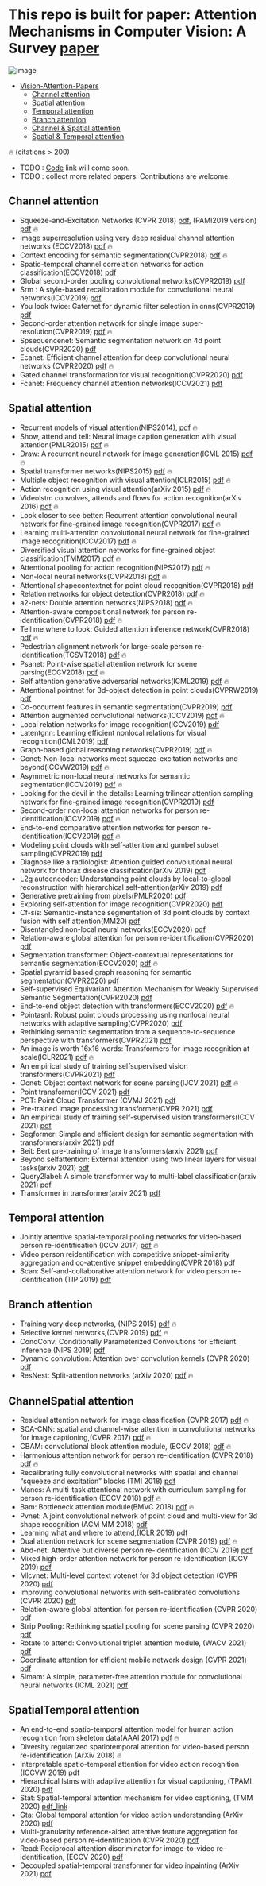 # This repo is built for paper: Attention Mechanisms in Computer Vision: A Survey  [paper](https://arxiv.org/abs/2111.07624)


![image](https://github.com/MenghaoGuo/Awesome-Vision-Attentions/blob/main/imgs/fuse.png)


<!-- ![image](https://github.com/MenghaoGuo/Awesome-Vision-Attentions/blob/main/imgs/attention_category.png) -->



- [Vision-Attention-Papers](#vision-attention-papers)
  * [Channel attention](#channel-attention)
  * [Spatial attention](#spatial-attention)
  * [Temporal attention](#temporal-attention)
  * [Branch attention](#branch-attention)
  * [Channel \& Spatial attention](#channelspatial-attention)
  * [Spatial \& Temporal attention](#spatialtemporal-attention)


🔥 (citations > 200)  

* TODO :  [Code]() link will come soon.
* TODO :  collect more related papers. Contributions are welcome. 

## Channel attention

* Squeeze-and-Excitation Networks (CVPR 2018) [pdf](https://arxiv.org/pdf/1709.01507), (PAMI2019 version) [pdf](https://ieeexplore.ieee.org/stamp/stamp.jsp?tp=&arnumber=8701503)  🔥 
* Image superresolution using very deep residual channel attention networks (ECCV2018) [pdf](https://arxiv.org/pdf/1807.02758)   🔥 
* Context encoding for semantic segmentation(CVPR2018) [pdf](https://arxiv.org/pdf/1803.08904)   🔥 
* Spatio-temporal channel correlation networks for action classification(ECCV2018)  [pdf](https://arxiv.org/pdf/1806.07754)
* Global second-order pooling convolutional networks(CVPR2019) [pdf](https://arxiv.org/pdf/1811.12006)
* Srm : A style-based recalibration module for convolutional neural networks(ICCV2019)  [pdf](https://arxiv.org/pdf/1903.10829) 
* You look twice: Gaternet for dynamic filter selection in cnns(CVPR2019)  [pdf](https://arxiv.org/pdf/1811.11205)
* Second-order attention network for single image super-resolution(CVPR2019) [pdf](https://openaccess.thecvf.com/content_CVPR_2019/papers/Dai_Second-Order_Attention_Network_for_Single_Image_Super-Resolution_CVPR_2019_paper.pdf)  🔥 
* Spsequencenet: Semantic segmentation network on 4d point clouds(CVPR2020)  [pdf](https://openaccess.thecvf.com/content_CVPR_2020/html/Shi_SpSequenceNet_Semantic_Segmentation_Network_on_4D_Point_Clouds_CVPR_2020_paper.html)
* Ecanet: Efficient channel attention for deep convolutional neural networks (CVPR2020) [pdf](https://arxiv.org/pdf/1910.03151)   🔥 
* Gated channel transformation for visual recognition(CVPR2020)  [pdf](https://arxiv.org/pdf/1909.11519) 
* Fcanet: Frequency channel attention networks(ICCV2021)  [pdf](https://arxiv.org/pdf/2012.11879)

## Spatial attention

- Recurrent models of visual attention(NIPS2014), [pdf](https://arxiv.org/pdf/1406.6247)   🔥 
- Show, attend and tell: Neural image caption generation with visual attention(PMLR2015) [pdf](https://arxiv.org/pdf/1502.03044)   🔥 
- Draw: A recurrent neural network for image generation(ICML 2015) [pdf](https://arxiv.org/pdf/1502.04623)   🔥 
- Spatial transformer networks(NIPS2015) [pdf](https://arxiv.org/pdf/1506.02025)   🔥 
- Multiple object recognition with visual attention(ICLR2015) [pdf](https://arxiv.org/pdf/1412.7755)   🔥 
- Action recognition using visual attention(arXiv 2015) [pdf](https://arxiv.org/pdf/1511.04119)   🔥 
- Videolstm convolves, attends and flows for action recognition(arXiv 2016) [pdf](https://arxiv.org/pdf/1607.01794)   🔥 
- Look closer to see better: Recurrent attention convolutional neural network for fine-grained image recognition(CVPR2017) [pdf](https://openaccess.thecvf.com/content_cvpr_2017/papers/Fu_Look_Closer_to_CVPR_2017_paper.pdf)   🔥 
- Learning multi-attention convolutional neural network for fine-grained image recognition(ICCV2017) [pdf](http://openaccess.thecvf.com/content_ICCV_2017/papers/Zheng_Learning_Multi-Attention_Convolutional_ICCV_2017_paper.pdf)   🔥 
- Diversified visual attention networks for fine-grained object classification(TMM2017) [pdf](https://arxiv.org/pdf/1606.08572)   🔥 
- Attentional pooling for action recognition(NIPS2017) [pdf](https://arxiv.org/pdf/1711.01467)   🔥 
- Non-local neural networks(CVPR2018) [pdf](https://arxiv.org/pdf/1711.07971)   🔥 
- Attentional shapecontextnet for point cloud recognition(CVPR2018) [pdf](https://openaccess.thecvf.com/content_cvpr_2018/papers/Xie_Attentional_ShapeContextNet_for_CVPR_2018_paper.pdf) 
- Relation networks for object detection(CVPR2018) [pdf](https://openaccess.thecvf.com/content_cvpr_2018/papers/Hu_Relation_Networks_for_CVPR_2018_paper.pdf)   🔥 
- a2-nets: Double attention networks(NIPS2018) [pdf](https://arxiv.org/pdf/1810.11579)   🔥 
- Attention-aware compositional network for person re-identification(CVPR2018) [pdf](https://arxiv.org/pdf/1805.03344)   🔥 
- Tell me where to look: Guided attention inference network(CVPR2018) [pdf](https://arxiv.org/pdf/1802.10171)   🔥 
- Pedestrian alignment network for large-scale person re-identification(TCSVT2018) [pdf](https://arxiv.org/pdf/1707.00408)   🔥 
- Psanet: Point-wise spatial attention network for scene parsing(ECCV2018) [pdf](https://openaccess.thecvf.com/content_ECCV_2018/html/Hengshuang_Zhao_PSANet_Point-wise_Spatial_ECCV_2018_paper.html)   🔥 
- Self attention generative adversarial networks(ICML2019) [pdf](https://arxiv.org/pdf/1805.08318)   🔥 
- Attentional pointnet for 3d-object detection in point clouds(CVPRW2019) [pdf](https://openaccess.thecvf.com/content_CVPRW_2019/papers/WAD/Paigwar_Attentional_PointNet_for_3D-Object_Detection_in_Point_Clouds_CVPRW_2019_paper.pdf)
- Co-occurrent features in semantic segmentation(CVPR2019) [pdf](http://openaccess.thecvf.com/content_CVPR_2019/papers/Zhang_Co-Occurrent_Features_in_Semantic_Segmentation_CVPR_2019_paper.pdf)
- Attention augmented convolutional networks(ICCV2019) [pdf](https://arxiv.org/pdf/1904.09925)   🔥 
- Local relation networks for image recognition(ICCV2019) [pdf](https://arxiv.org/pdf/1904.11491)
- Latentgnn: Learning efficient nonlocal relations for visual recognition(ICML2019) [pdf](https://arxiv.org/pdf/1905.11634)
- Graph-based global reasoning networks(CVPR2019) [pdf](https://arxiv.org/pdf/1811.12814)   🔥 
- Gcnet: Non-local networks meet squeeze-excitation networks and beyond(ICCVW2019) [pdf](https://arxiv.org/pdf/1904.11492)   🔥 
- Asymmetric non-local neural networks for semantic segmentation(ICCV2019) [pdf](https://arxiv.org/pdf/1908.07678)   🔥 
- Looking for the devil in the details: Learning trilinear attention sampling network for fine-grained image recognition(CVPR2019) [pdf](https://arxiv.org/pdf/1903.06150) 
- Second-order non-local attention networks for person re-identification(ICCV2019) [pdf](https://arxiv.org/pdf/1909.00295)   🔥 
- End-to-end comparative attention networks for person re-identification(ICCV2019) [pdf](https://arxiv.org/pdf/1606.04404)   🔥 
- Modeling point clouds with self-attention and gumbel subset sampling(CVPR2019) [pdf](https://arxiv.org/pdf/1904.03375)
- Diagnose like a radiologist: Attention guided convolutional neural network for thorax disease classification(arXiv 2019) [pdf](https://arxiv.org/pdf/1801.09927)
- L2g autoencoder: Understanding point clouds by local-to-global reconstruction with hierarchical self-attention(arXiv 2019) [pdf](https://arxiv.org/pdf/1908.00720)
- Generative pretraining from pixels(PMLR2020) [pdf](https://cdn.openai.com/papers/Generative_Pretraining_from_Pixels_V2.pdf)
- Exploring self-attention for image recognition(CVPR2020) [pdf](https://arxiv.org/pdf/2004.13621)
- Cf-sis: Semantic-instance segmentation of 3d point clouds by context fusion with self attention(MM20) [pdf](https://dl.acm.org/doi/pdf/10.1145/3394171.3413829)
- Disentangled non-local neural networks(ECCV2020) [pdf](https://arxiv.org/pdf/2006.06668) 
- Relation-aware global attention for person re-identification(CVPR2020) [pdf](https://arxiv.org/pdf/1904.02998)
- Segmentation transformer: Object-contextual representations for semantic segmentation(ECCV2020) [pdf](https://arxiv.org/pdf/1909.11065)   🔥 
- Spatial pyramid based graph reasoning for semantic segmentation(CVPR2020) [pdf](https://arxiv.org/pdf/2003.10211)
- Self-supervised Equivariant Attention Mechanism for Weakly Supervised Semantic Segmentation(CVPR2020) [pdf](https://arxiv.org/pdf/2004.04581.pdf)
- End-to-end object detection with transformers(ECCV2020) [pdf](https://arxiv.org/pdf/2005.12872)   🔥 
- Pointasnl: Robust point clouds processing using nonlocal neural networks with adaptive sampling(CVPR2020) [pdf](https://arxiv.org/pdf/2003.00492)
- Rethinking semantic segmentation from a sequence-to-sequence perspective with transformers(CVPR2021) [pdf](https://arxiv.org/pdf/2012.15840)
- An image is worth 16x16 words: Transformers for image recognition at scale(ICLR2021) [pdf](https://arxiv.org/pdf/2010.11929)   🔥 
- An empirical study of training selfsupervised vision transformers(CVPR2021) [pdf](https://arxiv.org/pdf/2104.02057)
- Ocnet: Object context network for scene parsing(IJCV 2021) [pdf](https://arxiv.org/pdf/1809.00916)   🔥 
- Point transformer(ICCV 2021) [pdf](https://arxiv.org/pdf/2012.09164)
- PCT: Point Cloud Transformer (CVMJ 2021) [pdf](https://arxiv.org/pdf/2012.09688.pdf)
- Pre-trained image processing transformer(CVPR 2021) [pdf](https://arxiv.org/pdf/2012.00364)
- An empirical study of training self-supervised vision transformers(ICCV 2021) [pdf](https://arxiv.org/pdf/2104.02057)
- Segformer: Simple and efficient design for semantic segmentation with transformers(arxiv 2021) [pdf](https://arxiv.org/pdf/2105.15203)
- Beit: Bert pre-training of image transformers(arxiv 2021) [pdf](https://arxiv.org/pdf/2106.08254)
- Beyond selfattention: External attention using two linear layers for visual tasks(arxiv 2021) [pdf](https://arxiv.org/pdf/2105.02358)
- Query2label: A simple transformer way to multi-label classification(arxiv 2021) [pdf](https://arxiv.org/pdf/2107.10834)
- Transformer in transformer(arxiv 2021) [pdf](https://arxiv.org/pdf/2103.00112)

## Temporal attention 

- Jointly attentive spatial-temporal pooling networks for video-based person re-identification (ICCV 2017) [pdf](https://arxiv.org/pdf/1708.02286.pdf) 🔥
- Video person reidentification with competitive snippet-similarity aggregation and co-attentive snippet embedding(CVPR 2018)  [pdf](https://openaccess.thecvf.com/content_cvpr_2018/CameraReady/1036.pdf)
- Scan: Self-and-collaborative attention network for video person re-identification (TIP 2019) [pdf](https://arxiv.org/pdf/1807.05688.pdf) 

## Branch attention 

- Training very deep networks, (NIPS 2015) [pdf](https://arxiv.org/pdf/1507.06228.pdf) 🔥
- Selective kernel networks,(CVPR 2019) [pdf](https://openaccess.thecvf.com/content_CVPR_2019/papers/Li_Selective_Kernel_Networks_CVPR_2019_paper.pdf) 🔥
- CondConv: Conditionally Parameterized Convolutions for Efficient Inference (NIPS 2019) [pdf](https://arxiv.org/pdf/1904.04971.pdf)
- Dynamic convolution: Attention over convolution kernels (CVPR 2020) [pdf](https://openaccess.thecvf.com/content_CVPR_2020/papers/Chen_Dynamic_Convolution_Attention_Over_Convolution_Kernels_CVPR_2020_paper.pdf)
- ResNest: Split-attention networks  (arXiv 2020) [pdf](https://arxiv.org/pdf/2004.08955.pdf) 🔥

## ChannelSpatial attention

- Residual attention network for image classification (CVPR 2017) [pdf](https://openaccess.thecvf.com/content_cvpr_2017/papers/Wang_Residual_Attention_Network_CVPR_2017_paper.pdf) 🔥
- SCA-CNN: spatial and channel-wise attention in convolutional networks for image captioning,(CVPR 2017) [pdf](https://openaccess.thecvf.com/content_cvpr_2017/papers/Chen_SCA-CNN_Spatial_and_CVPR_2017_paper.pdf) 🔥
- CBAM: convolutional block attention module, (ECCV 2018) [pdf](https://openaccess.thecvf.com/content_ECCV_2018/papers/Sanghyun_Woo_Convolutional_Block_Attention_ECCV_2018_paper.pdf)  🔥
- Harmonious attention network for person re-identification (CVPR 2018) [pdf](https://arxiv.org/pdf/1802.08122.pdf) 🔥
- Recalibrating fully convolutional networks with spatial and channel “squeeze and excitation” blocks (TMI 2018)  [pdf](https://arxiv.org/pdf/1808.08127.pdf)
- Mancs: A multi-task attentional network with curriculum sampling for person re-identification (ECCV 2018) [pdf](https://www.ecva.net/papers/eccv_2018/papers_ECCV/papers/Cheng_Wang_Mancs_A_Multi-task_ECCV_2018_paper.pdf) 🔥
- Bam: Bottleneck attention module(BMVC 2018) [pdf](http://bmvc2018.org/contents/papers/0092.pdf) 🔥
- Pvnet: A joint convolutional network of point cloud and multi-view for 3d shape recognition (ACM MM 2018) [pdf](https://arxiv.org/pdf/1808.07659.pdf)  
- Learning what and where to attend,(ICLR 2019) [pdf](https://openreview.net/pdf?id=BJgLg3R9KQ) 
- Dual attention network for scene segmentation (CVPR 2019) [pdf](https://openaccess.thecvf.com/content_CVPR_2019/papers/Fu_Dual_Attention_Network_for_Scene_Segmentation_CVPR_2019_paper.pdf) 🔥
- Abd-net: Attentive but diverse person re-identification (ICCV 2019) [pdf](https://openaccess.thecvf.com/content_ICCV_2019/papers/Chen_ABD-Net_Attentive_but_Diverse_Person_Re-Identification_ICCV_2019_paper.pdf) 
- Mixed high-order attention network for person re-identification (ICCV 2019) [pdf](https://arxiv.org/pdf/1908.05819.pdf)
- Mlcvnet: Multi-level context votenet for 3d object detection (CVPR 2020) [pdf](https://openaccess.thecvf.com/content_CVPR_2020/papers/Xie_MLCVNet_Multi-Level_Context_VoteNet_for_3D_Object_Detection_CVPR_2020_paper.pdf) 
- Improving convolutional networks with self-calibrated convolutions (CVPR 2020) [pdf](https://openaccess.thecvf.com/content_CVPR_2020/papers/Liu_Improving_Convolutional_Networks_With_Self-Calibrated_Convolutions_CVPR_2020_paper.pdf) 
- Relation-aware global attention for person re-identification (CVPR 2020) [pdf](https://openaccess.thecvf.com/content_CVPR_2020/papers/Zhang_Relation-Aware_Global_Attention_for_Person_Re-Identification_CVPR_2020_paper.pdf) 
- Strip Pooling: Rethinking spatial pooling for scene parsing (CVPR 2020) [pdf](https://openaccess.thecvf.com/content_CVPR_2020/papers/Hou_Strip_Pooling_Rethinking_Spatial_Pooling_for_Scene_Parsing_CVPR_2020_paper.pdf) 
- Rotate to attend: Convolutional triplet attention module, (WACV 2021) [pdf](https://arxiv.org/pdf/2010.03045.pdf)
- Coordinate attention for efficient mobile network design (CVPR 2021) [pdf](https://openaccess.thecvf.com/content/CVPR2021/papers/Hou_Coordinate_Attention_for_Efficient_Mobile_Network_Design_CVPR_2021_paper.pdf) 
-  Simam: A simple, parameter-free attention module for convolutional neural networks (ICML 2021) [pdf](http://proceedings.mlr.press/v139/yang21o/yang21o.pdf) 

## SpatialTemporal attention

- An end-to-end spatio-temporal attention model for human action recognition from skeleton data(AAAI 2017) [pdf](https://arxiv.org/pdf/1611.06067.pdf) 🔥
- Diversity regularized spatiotemporal attention for video-based person re-identification (ArXiv 2018) 🔥
- Interpretable spatio-temporal attention for video action recognition (ICCVW 2019) [pdf](https://openaccess.thecvf.com/content_ICCVW_2019/papers/HVU/Meng_Interpretable_Spatio-Temporal_Attention_for_Video_Action_Recognition_ICCVW_2019_paper.pdf) 
- Hierarchical lstms with adaptive attention for visual captioning, (TPAMI 2020) [pdf](https://arxiv.org/pdf/1812.11004.pdf)
- Stat: Spatial-temporal attention mechanism for video captioning, (TMM 2020) [pdf_link](https://ieeexplore.ieee.org/abstract/document/8744407)
- Gta: Global temporal attention for video action understanding (ArXiv 2020) [pdf](https://arxiv.org/pdf/2012.08510.pdf)
- Multi-granularity reference-aided attentive feature aggregation for video-based person re-identification (CVPR 2020) [pdf](https://arxiv.org/pdf/2003.12224.pdf)
- Read: Reciprocal attention discriminator for image-to-video re-identification, (ECCV 2020) [pdf](https://www.ecva.net/papers/eccv_2020/papers_ECCV/papers/123590324.pdf)
- Decoupled spatial-temporal transformer for video inpainting (ArXiv 2021) [pdf](https://arxiv.org/pdf/2104.06637.pdf)


